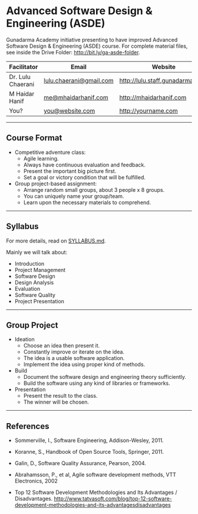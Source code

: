 # Advanced Software Design & Engineering (ASDE)

Gunadarma Academy initiative presenting to have improved Advanced Software Design & Engineering (ASDE) course.
For complete material files, see inside the Drive Folder: <http://bit.ly/ga-asde-folder>.

| Facilitator       | Email                   | Website |
|-------------------|-------------------------|---------|
| Dr. Lulu Chaerani | lulu.chaerani@gmail.com | http://lulu.staff.gunadarma.ac.id
| M Haidar Hanif    | me@mhaidarhanif.com     | http://mhaidarhanif.com
| You?              | you@website.com         | http://yourname.com

---

## Course Format

+ Competitive adventure class:
  + Agile learning.
  + Always have continuous evaluation and feedback.
  + Present the important big picture first.
  + Set a goal or victory condition that will be fulfilled.
+ Group project-based assignment:
  + Arrange random small groups, about 3 people x 8 groups.
  + You can uniquely name your group/team.
  + Learn upon the necessary materials to comprehend.

---

## Syllabus

For more details, read on [SYLLABUS.md](SYLLABUS.md).

Mainly we will talk about:  
+ Introduction
+ Project Management
+ Software Design
+ Design Analysis
+ Evaluation
+ Software Quality
+ Project Presentation

---

## Group Project

+ Ideation
  + Choose an idea then present it.
  + Constantly improve or iterate on the idea.
  + The idea is a usable software application.
  + Implement the idea using proper kind of methods.
+ Build
  + Document the software design and engineering theory sufficiently.
  + Build the software using any kind of libraries or frameworks.
+ Presentation
  + Present the result to the class.
  + The winner will be chosen.

---

## References

+ Sommerville, I., Software Engineering, Addison-Wesley, 2011.
+ Koranne, S., Handbook of Open Source Tools, Springer, 2011.
+ Galin, D., Software Quality Assurance, Pearson, 2004.
+ Abrahamsson, P., et al, Agile software development methods, VTT Electronics, 2002

+ Top 12 Software Development Methodologies and Its Advantages / Disadvantages. <http://www.tatvasoft.com/blog/top-12-software-development-methodologies-and-its-advantagesdisadvantages>

